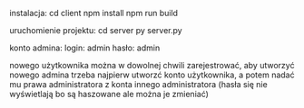 instalacja:
cd client
npm install
npm run build

uruchomienie projektu:
cd server
py server.py

konto admina:
login: admin
hasło: admin

nowego użytkownika można w dowolnej chwili zarejestrować, aby utworzyć nowego admina trzeba najpierw
utworzć konto użytkownika, a potem nadać mu prawa administratora z konta innego administratora (hasła się nie wyświetlają bo są haszowane ale można je zmieniać)
